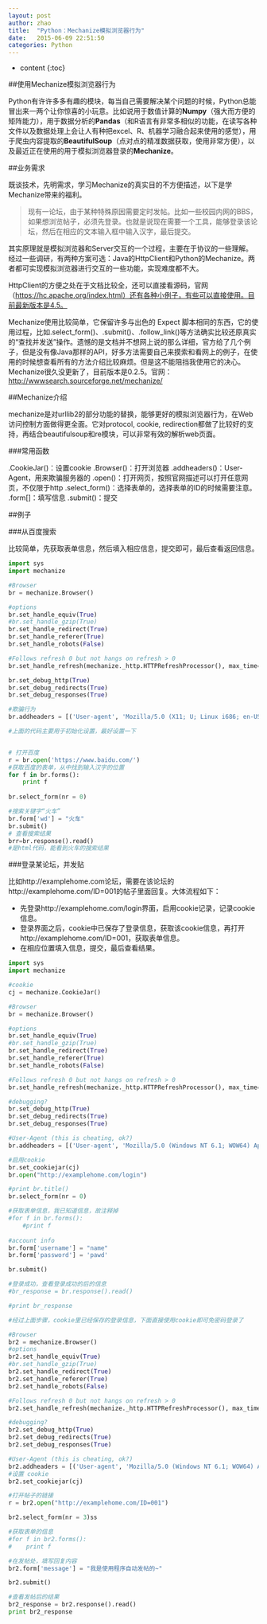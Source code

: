 ```yaml
---
layout: post
author: zhao
title:  "Python：Mechanize模拟浏览器行为"
date:   2015-06-09 22:51:50
categories: Python
---
```


* content
{:toc}

##使用Mechanize模拟浏览器行为

Python有许许多多有趣的模块，每当自己需要解决某个问题的时候，Python总能冒出来一两个让你惊喜的小玩意。比如说用于数值计算的**Numpy**（强大而方便的矩阵能力），用于数据分析的**Pandas**（和R语言有非常多相似的功能，在读写各种文件以及数据处理上会让人有种把excel、R、机器学习融合起来使用的感觉），用于爬虫内容提取的**BeautifulSoup**（点对点的精准数据获取，使用非常方便），以及最近正在使用的用于模拟浏览器登录的**Mechanize**。

##业务需求

既谈技术，先明需求，学习Mechanize的真实目的不方便描述，以下是学Mechanize带来的福利。

>现有一论坛，由于某种特殊原因需要定时发帖。比如一些校园内网的BBS，如果想浏览帖子，必须先登录。也就是说现在需要一个工具，能够登录该论坛，然后在相应的文本输入框中输入汉字，最后提交。

其实原理就是模拟浏览器和Server交互的一个过程，主要在于协议的一些理解。经过一些调研，有两种方案可选：Java的HttpClient和Python的Mechanize。两者都可实现模拟浏览器进行交互的一些功能，实现难度都不大。

HttpClient的方便之处在于文档比较全，还可以直接看源码，官网（https://hc.apache.org/index.html）还有各种小例子，有些可以直接使用。目前最新版本是4.5。

Mechanize使用比较简单，它保留许多与出色的 Expect 脚本相同的东西，它的使用过程，比如.select_form()、.submit()、.follow_link()等方法确实比较还原真实的“查找并发送”操作。遗憾的是文档并不想网上说的那么详细，官方给了几个例子，但是没有像Java那样的API，好多方法需要自己来摸索和看网上的例子，在使用的时候想查看所有的方法介绍比较麻烦。但是这不能阻挡我使用它的决心。Mechanize很久没更新了，目前版本是0.2.5。官网：http://wwwsearch.sourceforge.net/mechanize/

##Mechanize介绍

mechanize是对urllib2的部分功能的替换，能够更好的模拟浏览器行为，在Web访问控制方面做得更全面。它对protocol, cookie, redirection都做了比较好的支持，再结合beautifulsoup和re模块，可以非常有效的解析web页面。

###常用函数

.CookieJar()：设置cookie
.Browser()：打开浏览器
.addheaders()：User-Agent，用来欺骗服务器的
.open()：打开网页，按照官网描述可以打开任意网页，不仅限于http
.select_form()：选择表单的，选择表单的ID的时候需要注意。
.form[]：填写信息
.submit()：提交

##例子

###从百度搜索

比较简单，先获取表单信息，然后填入相应信息，提交即可，最后查看返回信息。

~~~python
import sys
import mechanize

#Browser
br = mechanize.Browser()

#options
br.set_handle_equiv(True)
#br.set_handle_gzip(True)
br.set_handle_redirect(True)
br.set_handle_referer(True)
br.set_handle_robots(False)

#Follows refresh 0 but not hangs on refresh > 0
br.set_handle_refresh(mechanize._http.HTTPRefreshProcessor(), max_time=1)

br.set_debug_http(True)
br.set_debug_redirects(True)
br.set_debug_responses(True)

#欺骗行为
br.addheaders = [('User-agent', 'Mozilla/5.0 (X11; U; Linux i686; en-US; rv:1.9.0.1) Gecko/2008071615 Fedora/3.0.1-1.fc9 Firefox/3.0.1')]

#上面的代码主要用于初始化设置，最好设置一下


# 打开百度
r = br.open('https://www.baidu.com/')
#获取百度的表单，从中找到输入汉字的位置
for f in br.forms():
    print f
    
br.select_form(nr = 0)

#搜索关键字“火车”
br.form['wd'] = "火车"
br.submit()
# 查看搜索结果
brr=br.response().read()
#是html代码，能看到火车的搜索结果
~~~

###登录某论坛，并发贴

比如http://examplehome.com论坛，需要在该论坛的http://examplehome.com/ID=001的帖子里面回复。大体流程如下：

 - 先登录http://examplehome.com/login界面，启用cookie记录，记录cookie信息。
 - 登录界面之后，cookie中已保存了登录信息，获取该cookie信息，再打开http://examplehome.com/ID=001，获取表单信息。
 - 在相应位置填入信息，提交，最后查看结果。
 

~~~python
import sys
import mechanize

#cookie
cj = mechanize.CookieJar()

#Browser
br = mechanize.Browser()

#options
br.set_handle_equiv(True)
#br.set_handle_gzip(True)
br.set_handle_redirect(True)
br.set_handle_referer(True)
br.set_handle_robots(False)

#Follows refresh 0 but not hangs on refresh > 0
br.set_handle_refresh(mechanize._http.HTTPRefreshProcessor(), max_time=1)

#debugging?
br.set_debug_http(True)
br.set_debug_redirects(True)
br.set_debug_responses(True)

#User-Agent (this is cheating, ok?)
br.addheaders = [('User-agent', 'Mozilla/5.0 (Windows NT 6.1; WOW64) AppleWebKit/537.36 (KHTML, like Gecko) Chrome/43.0.2357.81 Safari/537.36')]

#启用cookie
br.set_cookiejar(cj)
br.open("http://examplehome.com/login")

#print br.title()
br.select_form(nr = 0)

#获取表单信息，我已知道信息，故注释掉
#for f in br.forms():
    #print f
    
#account info
br.form['username'] = "name"
br.form['password'] = 'pawd'

br.submit()

#登录成功，查看登录成功的后的信息
#br_response = br.response().read()

#print br_response

#经过上面步骤，cookie里已经保存的登录信息，下面直接使用cookie即可免密码登录了

#Browser
br2 = mechanize.Browser()
#options
br2.set_handle_equiv(True)
#br.set_handle_gzip(True)
br2.set_handle_redirect(True)
br2.set_handle_referer(True)
br2.set_handle_robots(False)

#Follows refresh 0 but not hangs on refresh > 0
br2.set_handle_refresh(mechanize._http.HTTPRefreshProcessor(), max_time=1)

#debugging?
br2.set_debug_http(True)
br2.set_debug_redirects(True)
br2.set_debug_responses(True)

#User-Agent (this is cheating, ok?)
br2.addheaders = [('User-agent', 'Mozilla/5.0 (Windows NT 6.1; WOW64) AppleWebKit/537.36 (KHTML, like Gecko) Chrome/43.0.2357.81 Safari/537.36')]
#设置 cookie
br2.set_cookiejar(cj)

#打开帖子的链接
r = br2.open("http://examplehome.com/ID=001")

br2.select_form(nr = 3)ss

#获取表单的信息
#for f in br2.forms():
#    print f

#在发帖处，填写回复内容
br2.form['message'] = "我是使用程序自动发帖的~"

br2.submit()

#查看发帖后的结果
br2_response = br2.response().read()
print br2_response

~~~


